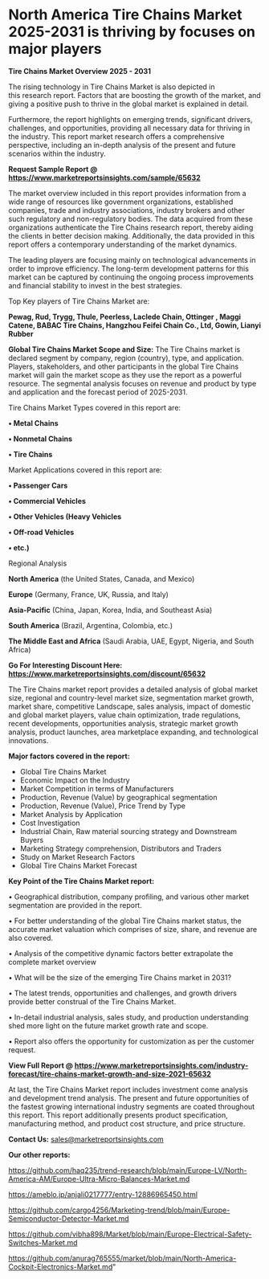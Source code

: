 # North America Tire Chains Market 2025-2031 is thriving by focuses on major players

<Strong> Tire Chains Market Overview 2025 - 2031</strong>

The rising technology in Tire Chains Market is also depicted in this research report. Factors that are boosting the growth of the market, and giving a positive push to thrive in the global market is explained in detail.

Furthermore, the report highlights on emerging trends, significant drivers, challenges, and opportunities, providing all necessary data for thriving in the industry. This report market research offers a comprehensive perspective, including an in-depth analysis of the present and future scenarios within the industry.

<strong>Request Sample Report @ <a href=https://www.marketreportsinsights.com/sample/65632>https://www.marketreportsinsights.com/sample/65632</a></strong>

The market overview included in this report provides information from a wide range of resources like government organizations, established companies, trade and industry associations, industry brokers and other such regulatory and non-regulatory bodies. The data acquired from these organizations authenticate the Tire Chains research report, thereby aiding the clients in better decision making. Additionally, the data provided in this report offers a contemporary understanding of the market dynamics.

The leading players are focusing mainly on technological advancements in order to improve efficiency. The long-term development patterns for this market can be captured by continuing the ongoing process improvements and financial stability to invest in the best strategies.

Top Key players of Tire Chains Market are:

<strong>Pewag, Rud, Trygg, Thule, Peerless, Laclede Chain, Ottinger , Maggi Catene, BABAC Tire Chains, Hangzhou Feifei Chain Co., Ltd, Gowin, Lianyi Rubber </strong>

<strong><b>Global Tire Chains Market Scope and Size:</b></strong>
The Tire Chains market is declared segment by company, region (country), type, and application. Players, stakeholders, and other participants in the global Tire Chains market will gain the market scope as they use the report as a powerful resource. The segmental analysis focuses on revenue and product by type and application and the forecast period of 2025-2031.

Tire Chains Market Types covered in this report are:

<strong>• Metal Chains

• Nonmetal Chains

• Tire Chains</strong>

Market Applications covered in this report are:

<strong>• Passenger Cars

• Commercial Vehicles

• Other Vehicles (Heavy Vehicles

• Off-road Vehicles

• etc.)</strong> 

Regional Analysis

<strong>North America</strong> (the United States, Canada, and Mexico)

<strong>Europe</strong> (Germany, France, UK, Russia, and Italy)

<strong>Asia-Pacific</strong> (China, Japan, Korea, India, and Southeast Asia)

<strong>South America</strong> (Brazil, Argentina, Colombia, etc.)

<strong>The Middle East and Africa</strong> (Saudi Arabia, UAE, Egypt, Nigeria, and South Africa)

<strong>Go For Interesting Discount Here: <a href=https://www.marketreportsinsights.com/discount/65632>https://www.marketreportsinsights.com/discount/65632</a></strong>

The Tire Chains market report provides a detailed analysis of global market size, regional and country-level market size, segmentation market growth, market share, competitive Landscape, sales analysis, impact of domestic and global market players, value chain optimization, trade regulations, recent developments, opportunities analysis, strategic market growth analysis, product launches, area marketplace expanding, and technological innovations.

<strong><b>Major factors covered in the report:</b></strong>
<ul>
  <li>Global Tire Chains Market </li>
  <li>Economic Impact on the Industry</li>
  <li>Market Competition in terms of Manufacturers</li>
  <li>Production, Revenue (Value) by geographical segmentation</li>
  <li>Production, Revenue (Value), Price Trend by Type</li>
  <li>Market Analysis by Application</li>
  <li>Cost Investigation</li>
  <li>Industrial Chain, Raw material sourcing strategy and Downstream Buyers</li>
  <li>Marketing Strategy comprehension, Distributors and Traders</li>
  <li>Study on Market Research Factors</li>
  <li>Global Tire Chains Market Forecast</li>
</ul>

<strong><b>Key Point of the Tire Chains Market report:</b></strong>

• Geographical distribution, company profiling, and various other market segmentation are provided in the report.

• For better understanding of the global Tire Chains market status, the accurate market valuation which comprises of size, share, and revenue are also covered.

• Analysis of the competitive dynamic factors better extrapolate the complete market overview

• What will be the size of the emerging Tire Chains market in 2031?

• The latest trends, opportunities and challenges, and growth drivers provide better construal of the Tire Chains Market.

• In-detail industrial analysis, sales study, and production understanding shed more light on the future market growth rate and scope.

• Report also offers the opportunity for customization as per the customer request.

<strong><b>View Full Report @ <a href=https://www.marketreportsinsights.com/industry-forecast/tire-chains-market-growth-and-size-2021-65632>https://www.marketreportsinsights.com/industry-forecast/tire-chains-market-growth-and-size-2021-65632</a></b></strong>


At last, the Tire Chains Market report includes investment come analysis and development trend analysis. The present and future opportunities of the fastest growing international industry segments are coated throughout this report. This report additionally presents product specification, manufacturing method, and product cost structure, and price structure.

<strong>Contact Us:</strong>
sales@marketreportsinsights.com

<strong>Our other reports:</strong>

<a href=https://github.com/haq235/trend-research/blob/main/Europe-LV/North-America-AM/Europe-Ultra-Micro-Balances-Market.md>https://github.com/haq235/trend-research/blob/main/Europe-LV/North-America-AM/Europe-Ultra-Micro-Balances-Market.md</a>

<a href=https://ameblo.jp/anjali0217777/entry-12886965450.html>https://ameblo.jp/anjali0217777/entry-12886965450.html</a>

<a href=https://github.com/cargo4256/Marketing-trend/blob/main/Europe-Semiconductor-Detector-Market.md>https://github.com/cargo4256/Marketing-trend/blob/main/Europe-Semiconductor-Detector-Market.md</a>

<a href=https://github.com/vibha898/Market/blob/main/Europe-Electrical-Safety-Switches-Market.md>https://github.com/vibha898/Market/blob/main/Europe-Electrical-Safety-Switches-Market.md</a>

<a href=https://github.com/anurag765555/market/blob/main/North-America-Cockpit-Electronics-Market.md>https://github.com/anurag765555/market/blob/main/North-America-Cockpit-Electronics-Market.md</a>"
